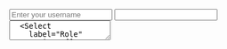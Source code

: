 <div className="space-y-4 p-6 max-w-md mx-auto">
  <Input label="Username" placeholder="Enter your username" />
  <Input label="Email" type="email" size="lg" />
  <Textarea label="Comments" rows={5} />
  <Select
    label="Role"
    options={[
      { label: "Player", value: "player" },
      { label: "Coach", value: "coach" },
      { label: "Parent", value: "parent" },
    ]}
  />
  <Checkbox label="Subscribe to updates" />
  <Toggle label="Dark Mode" checked={isDark} onChange={toggleTheme} />
  <Button variant="primary">Save</Button>
  <Button variant="outline">Cancel</Button>
</div>

ADD YOUR DETAILS HERE
echo "# soccer-app-v2" >> README.md
git init
git add README.md
git commit -m "first commit"
git branch -M main
git remote add origin https://github.com/decorde18/soccer-app-v2.git
git push -u origin main
